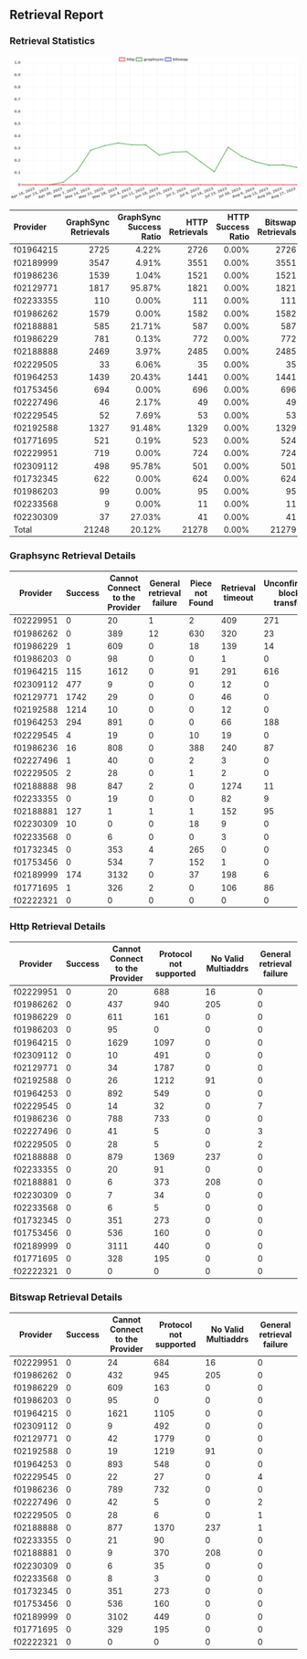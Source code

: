 ## Retrieval Report
### Retrieval Statistics
<img src="https://raw.githubusercontent.com/data-preservation-programs/filplus-checker-assets/main/filecoin-project/filecoin-plus-large-datasets/issues/1276/1693530346574.png"/>

| Provider  | GraphSync Retrievals | GraphSync Success Ratio | HTTP Retrievals | HTTP Success Ratio | Bitswap Retrievals | Bitswap Success Ratio |
| :-------- | -------------------: | ----------------------: | --------------: | -----------------: | -----------------: | --------------------: |
| f01964215 |                 2725 |                   4.22% |            2726 |              0.00% |               2726 |                 0.00% |
| f02189999 |                 3547 |                   4.91% |            3551 |              0.00% |               3551 |                 0.00% |
| f01986236 |                 1539 |                   1.04% |            1521 |              0.00% |               1521 |                 0.00% |
| f02129771 |                 1817 |                  95.87% |            1821 |              0.00% |               1821 |                 0.00% |
| f02233355 |                  110 |                   0.00% |             111 |              0.00% |                111 |                 0.00% |
| f01986262 |                 1579 |                   0.00% |            1582 |              0.00% |               1582 |                 0.00% |
| f02188881 |                  585 |                  21.71% |             587 |              0.00% |                587 |                 0.00% |
| f01986229 |                  781 |                   0.13% |             772 |              0.00% |                772 |                 0.00% |
| f02188888 |                 2469 |                   3.97% |            2485 |              0.00% |               2485 |                 0.00% |
| f02229505 |                   33 |                   6.06% |              35 |              0.00% |                 35 |                 0.00% |
| f01964253 |                 1439 |                  20.43% |            1441 |              0.00% |               1441 |                 0.00% |
| f01753456 |                  694 |                   0.00% |             696 |              0.00% |                696 |                 0.00% |
| f02227496 |                   46 |                   2.17% |              49 |              0.00% |                 49 |                 0.00% |
| f02229545 |                   52 |                   7.69% |              53 |              0.00% |                 53 |                 0.00% |
| f02192588 |                 1327 |                  91.48% |            1329 |              0.00% |               1329 |                 0.00% |
| f01771695 |                  521 |                   0.19% |             523 |              0.00% |                524 |                 0.00% |
| f02229951 |                  719 |                   0.00% |             724 |              0.00% |                724 |                 0.00% |
| f02309112 |                  498 |                  95.78% |             501 |              0.00% |                501 |                 0.00% |
| f01732345 |                  622 |                   0.00% |             624 |              0.00% |                624 |                 0.00% |
| f01986203 |                   99 |                   0.00% |              95 |              0.00% |                 95 |                 0.00% |
| f02233568 |                    9 |                   0.00% |              11 |              0.00% |                 11 |                 0.00% |
| f02230309 |                   37 |                  27.03% |              41 |              0.00% |                 41 |                 0.00% |
| Total     |                21248 |                  20.12% |           21278 |              0.00% |              21279 |                 0.00% |

### Graphsync Retrieval Details
| Provider  | Success | Cannot Connect to the Provider | General retrieval failure | Piece not Found | Retrieval timeout | Unconfirmed block transfer | No Valid Multiaddrs |
| --------- | ------- | ------------------------------ | ------------------------- | --------------- | ----------------- | -------------------------- | ------------------- |
| f02229951 | 0       | 20                             | 1                         | 2               | 409               | 271                        | 16                  |
| f01986262 | 0       | 389                            | 12                        | 630             | 320               | 23                         | 205                 |
| f01986229 | 1       | 609                            | 0                         | 18              | 139               | 14                         | 0                   |
| f01986203 | 0       | 98                             | 0                         | 0               | 1                 | 0                          | 0                   |
| f01964215 | 115     | 1612                           | 0                         | 91              | 291               | 616                        | 0                   |
| f02309112 | 477     | 9                              | 0                         | 0               | 12                | 0                          | 0                   |
| f02129771 | 1742    | 29                             | 0                         | 0               | 46                | 0                          | 0                   |
| f02192588 | 1214    | 10                             | 0                         | 0               | 12                | 0                          | 91                  |
| f01964253 | 294     | 891                            | 0                         | 0               | 66                | 188                        | 0                   |
| f02229545 | 4       | 19                             | 0                         | 10              | 19                | 0                          | 0                   |
| f01986236 | 16      | 808                            | 0                         | 388             | 240               | 87                         | 0                   |
| f02227496 | 1       | 40                             | 0                         | 2               | 3                 | 0                          | 0                   |
| f02229505 | 2       | 28                             | 0                         | 1               | 2                 | 0                          | 0                   |
| f02188888 | 98      | 847                            | 2                         | 0               | 1274              | 11                         | 237                 |
| f02233355 | 0       | 19                             | 0                         | 0               | 82                | 9                          | 0                   |
| f02188881 | 127     | 1                              | 1                         | 1               | 152               | 95                         | 208                 |
| f02230309 | 10      | 0                              | 0                         | 18              | 9                 | 0                          | 0                   |
| f02233568 | 0       | 6                              | 0                         | 0               | 3                 | 0                          | 0                   |
| f01732345 | 0       | 353                            | 4                         | 265             | 0                 | 0                          | 0                   |
| f01753456 | 0       | 534                            | 7                         | 152             | 1                 | 0                          | 0                   |
| f02189999 | 174     | 3132                           | 0                         | 37              | 198               | 6                          | 0                   |
| f01771695 | 1       | 326                            | 2                         | 0               | 106               | 86                         | 0                   |
| f02222321 | 0       | 0                              | 0                         | 0               | 0                 | 0                          | 0                   |

### Http Retrieval Details
| Provider  | Success | Cannot Connect to the Provider | Protocol not supported | No Valid Multiaddrs | General retrieval failure |
| --------- | ------- | ------------------------------ | ---------------------- | ------------------- | ------------------------- |
| f02229951 | 0       | 20                             | 688                    | 16                  | 0                         |
| f01986262 | 0       | 437                            | 940                    | 205                 | 0                         |
| f01986229 | 0       | 611                            | 161                    | 0                   | 0                         |
| f01986203 | 0       | 95                             | 0                      | 0                   | 0                         |
| f01964215 | 0       | 1629                           | 1097                   | 0                   | 0                         |
| f02309112 | 0       | 10                             | 491                    | 0                   | 0                         |
| f02129771 | 0       | 34                             | 1787                   | 0                   | 0                         |
| f02192588 | 0       | 26                             | 1212                   | 91                  | 0                         |
| f01964253 | 0       | 892                            | 549                    | 0                   | 0                         |
| f02229545 | 0       | 14                             | 32                     | 0                   | 7                         |
| f01986236 | 0       | 788                            | 733                    | 0                   | 0                         |
| f02227496 | 0       | 41                             | 5                      | 0                   | 3                         |
| f02229505 | 0       | 28                             | 5                      | 0                   | 2                         |
| f02188888 | 0       | 879                            | 1369                   | 237                 | 0                         |
| f02233355 | 0       | 20                             | 91                     | 0                   | 0                         |
| f02188881 | 0       | 6                              | 373                    | 208                 | 0                         |
| f02230309 | 0       | 7                              | 34                     | 0                   | 0                         |
| f02233568 | 0       | 6                              | 5                      | 0                   | 0                         |
| f01732345 | 0       | 351                            | 273                    | 0                   | 0                         |
| f01753456 | 0       | 536                            | 160                    | 0                   | 0                         |
| f02189999 | 0       | 3111                           | 440                    | 0                   | 0                         |
| f01771695 | 0       | 328                            | 195                    | 0                   | 0                         |
| f02222321 | 0       | 0                              | 0                      | 0                   | 0                         |

### Bitswap Retrieval Details
| Provider  | Success | Cannot Connect to the Provider | Protocol not supported | No Valid Multiaddrs | General retrieval failure |
| --------- | ------- | ------------------------------ | ---------------------- | ------------------- | ------------------------- |
| f02229951 | 0       | 24                             | 684                    | 16                  | 0                         |
| f01986262 | 0       | 432                            | 945                    | 205                 | 0                         |
| f01986229 | 0       | 609                            | 163                    | 0                   | 0                         |
| f01986203 | 0       | 95                             | 0                      | 0                   | 0                         |
| f01964215 | 0       | 1621                           | 1105                   | 0                   | 0                         |
| f02309112 | 0       | 9                              | 492                    | 0                   | 0                         |
| f02129771 | 0       | 42                             | 1779                   | 0                   | 0                         |
| f02192588 | 0       | 19                             | 1219                   | 91                  | 0                         |
| f01964253 | 0       | 893                            | 548                    | 0                   | 0                         |
| f02229545 | 0       | 22                             | 27                     | 0                   | 4                         |
| f01986236 | 0       | 789                            | 732                    | 0                   | 0                         |
| f02227496 | 0       | 42                             | 5                      | 0                   | 2                         |
| f02229505 | 0       | 28                             | 6                      | 0                   | 1                         |
| f02188888 | 0       | 877                            | 1370                   | 237                 | 1                         |
| f02233355 | 0       | 21                             | 90                     | 0                   | 0                         |
| f02188881 | 0       | 9                              | 370                    | 208                 | 0                         |
| f02230309 | 0       | 6                              | 35                     | 0                   | 0                         |
| f02233568 | 0       | 8                              | 3                      | 0                   | 0                         |
| f01732345 | 0       | 351                            | 273                    | 0                   | 0                         |
| f01753456 | 0       | 536                            | 160                    | 0                   | 0                         |
| f02189999 | 0       | 3102                           | 449                    | 0                   | 0                         |
| f01771695 | 0       | 329                            | 195                    | 0                   | 0                         |
| f02222321 | 0       | 0                              | 0                      | 0                   | 0                         |
